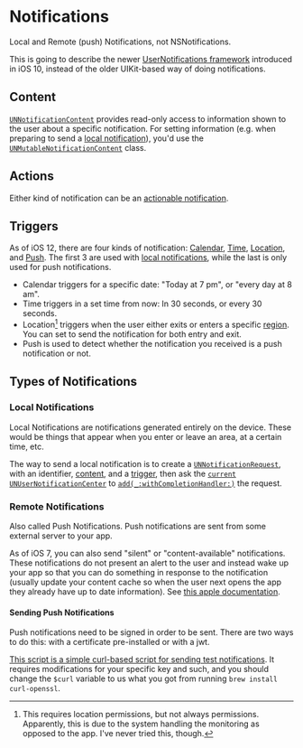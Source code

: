 # Notifications

Local and Remote (push) Notifications, not NSNotifications.

This is going to describe the newer [UserNotifications framework](https://developer.apple.com/documentation/usernotifications) introduced in iOS 10, instead of the older UIKit-based way of doing notifications.

## Content

[`UNNotificationContent`](https://developer.apple.com/documentation/usernotifications/unnotificationcontent) provides read-only access to information shown to the user about a specific notification. For setting information (e.g. when preparing to send a [local notification](#local-notifications)), you'd use the [`UNMutableNotificationContent`](https://developer.apple.com/documentation/usernotifications/unmutablenotificationcontent) class.

## Actions

Either kind of notification can be an [actionable notification](https://developer.apple.com/documentation/usernotifications/declaring_your_actionable_notification_types).

## Triggers

As of iOS 12, there are four kinds of notification: [Calendar](https://developer.apple.com/documentation/usernotifications/uncalendarnotificationtrigger), [Time](https://developer.apple.com/documentation/usernotifications/untimeintervalnotificationtrigger), [Location](https://developer.apple.com/documentation/usernotifications/unlocationnotificationtrigger), and [Push](https://developer.apple.com/documentation/usernotifications/unpushnotificationtrigger). The first 3 are used with [local notifications](#local-notifications), while the last is only used for push notifications.

- Calendar triggers for a specific date: "Today at 7 pm", or "every day at 8 am".
- Time triggers in a set time from now: In 30 seconds, or every 30 seconds.
- Location[^location-trigger-permissions] triggers when the user either exits or enters a specific [region](https://developer.apple.com/documentation/corelocation/clregion). You can set to send the notification for both entry and exit.
- Push is used to detect whether the notification you received is a push notification or not.

## Types of Notifications

### Local Notifications

Local Notifications are notifications generated entirely on the device. These would be things that appear when you enter or leave an area, at a certain time, etc.

The way to send a local notification is to create a [`UNNotificationRequest`](https://developer.apple.com/documentation/usernotifications/unnotificationrequest), with an identifier, [content](https://developer.apple.com/documentation/usernotifications/unmutablenotificationcontent), and a [trigger](https://developer.apple.com/documentation/usernotifications/unnotificationtrigger), then ask the [`current`](https://developer.apple.com/documentation/usernotifications/unusernotificationcenter/1649510-current) [`UNUserNotificationCenter`](https://developer.apple.com/documentation/usernotifications/unusernotificationcenter) to [`add(_:withCompletionHandler:)`](https://developer.apple.com/documentation/usernotifications/unusernotificationcenter/1649508-add) the request.

### Remote Notifications

Also called Push Notifications. Push notifications are sent from some external server to your app.

As of iOS 7, you can also send "silent" or "content-available" notifications. These notifications do not present an alert to the user and instead wake up your app so that you can do something in response to the notification (usually update your content cache so when the user next opens the app they already have up to date information). See [this apple documentation](https://developer.apple.com/documentation/usernotifications/setting_up_a_remote_notification_server/pushing_updates_to_your_app_silently).

#### Sending Push Notifications

Push notifications need to be signed in order to be sent. There are two ways to do this: with a certificate pre-installed or with a jwt.

[This script is a simple curl-based script for sending test notifications](https://thrysoee.dk/apns/). It requires modifications for your specific key and such, and you should change the `$curl` variable to us what you got from running `brew install curl-openssl`.

[^location-trigger-permissions]: This requires location permissions, but not always permissions. Apparently, this is due to the system handling the monitoring as opposed to the app. I've never tried this, though.

